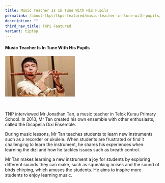 ```yaml
---
title: Music Teacher Is In Tune With His Pupils
permalink: /about-tkps/tkps-featured/music-teacher-in-tune-with-pupils/
description: ""
third_nav_title: TKPS Featured
variant: tiptap
---
```

<h4><strong>Music Teacher Is In Tune With His Pupils</strong></h4>
<div class="isomer-image-wrapper">
<img style="width:45%" height="auto" width="100%" src="/images/tkpsfeatured1.png">
</div>
<p>
<br>
</p>
<p>TNP interviewed Mr Jonathan Tan, a music teacher in Telok Kurau Primary
School. In 2013, Mr Tan created his own ensemble with other enthusiasts,
called the Dicapella Dixi Ensemble.</p>
<p>During music lessons, Mr Tan teaches students to learn new instruments
such as a recorder or ukulele. When students are frustrated or find it
challenging to learn the instrument, he shares his experiences when learning
the dizi and how he tackles issues such as breath control.</p>
<p>Mr Tan makes learning a new instrument a joy for students by exploring
different sounds they can make, such as squeaking noises and the sound
of birds chirping, which amuses the students. He aims to inspire more students
to enjoy learning music.</p>
